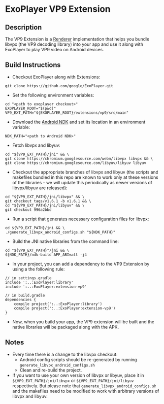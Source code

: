 # ExoPlayer VP9 Extension #

## Description ##

The VP9 Extension is a [Renderer][] implementation that helps you bundle libvpx
(the VP9 decoding library) into your app and use it along with ExoPlayer to play
VP9 video on Android devices.

[Renderer]: https://google.github.io/ExoPlayer/doc/reference/com/google/android/exoplayer2/Renderer.html

## Build Instructions ##

* Checkout ExoPlayer along with Extensions:

```
git clone https://github.com/google/ExoPlayer.git
```

* Set the following environment variables:

```
cd "<path to exoplayer checkout>"
EXOPLAYER_ROOT="$(pwd)"
VP9_EXT_PATH="${EXOPLAYER_ROOT}/extensions/vp9/src/main"
```

* Download the [Android NDK][] and set its location in an environment variable:

[Android NDK]: https://developer.android.com/tools/sdk/ndk/index.html

```
NDK_PATH="<path to Android NDK>"
```

* Fetch libvpx and libyuv:

```
cd "${VP9_EXT_PATH}/jni" && \
git clone https://chromium.googlesource.com/webm/libvpx libvpx && \
git clone https://chromium.googlesource.com/libyuv/libyuv libyuv
```

* Checkout the appropriate branches of libvpx and libyuv (the scripts and
  makefiles bundled in this repo are known to work only at these versions of the
  libraries - we will update this periodically as newer versions of
  libvpx/libyuv are released):

```
cd "${VP9_EXT_PATH}/jni/libvpx" && \
git checkout tags/v1.6.1 -b v1.6.1 && \
cd "${VP9_EXT_PATH}/jni/libyuv" && \
git checkout 996a2bbd
```

* Run a script that generates necessary configuration files for libvpx:

```
cd ${VP9_EXT_PATH}/jni && \
./generate_libvpx_android_configs.sh "${NDK_PATH}"
```

* Build the JNI native libraries from the command line:

```
cd "${VP9_EXT_PATH}"/jni && \
${NDK_PATH}/ndk-build APP_ABI=all -j4
```

* In your project, you can add a dependency to the VP9 Extension by using a the
  following rule:

```
// in settings.gradle
include ':..:ExoPlayer:library'
include ':..:ExoPlayer:extension-vp9'

// in build.gradle
dependencies {
    compile project(':..:ExoPlayer:library')
    compile project(':..:ExoPlayer:extension-vp9')
}
```

* Now, when you build your app, the VP9 extension will be built and the native
  libraries will be packaged along with the APK.

## Notes ##

* Every time there is a change to the libvpx checkout:
  * Android config scripts should be re-generated by running
    `generate_libvpx_android_configs.sh`
  * Clean and re-build the project.
* If you want to use your own version of libvpx or libyuv, place it in
  `${VP9_EXT_PATH}/jni/libvpx` or `${VP9_EXT_PATH}/jni/libyuv` respectively. But
  please note that `generate_libvpx_android_configs.sh` and the makefiles need
  to be modified to work with arbitrary versions of libvpx and libyuv.

